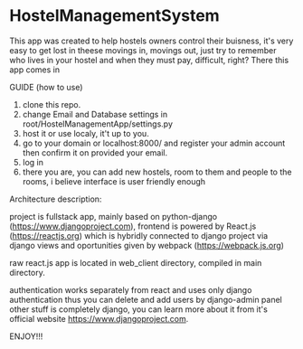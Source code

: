 # HostelManagementSystem

This app was created to help hostels owners control their buisness, it's very easy to  get lost in theese movings in,
movings out, just try to remember who lives in your hostel and when they must pay, difficult, right? There this app comes in


GUIDE (how to use)


1. clone this repo.
2. change Email and Database settings in root/HostelManagementApp/settings.py
3. host it or use localy, it't up to you.
4. go to your domain or localhost:8000/ and register your admin account then confirm it on provided your email. 
5. log in
6. there you are, you can add new hostels, room to them and people to the rooms, i believe interface is user friendly enough



Architecture description:

project is fullstack app, mainly based on python-django (https://www.djangoproject.com), frontend is powered by React.js (https://reactjs.org)
which is hybridly connected to django project via django views and oportunities given by webpack (https://webpack.js.org)

raw react.js app is located in web_client directory, compiled in main directory.

authentication works separately from react and uses only django authentication thus you can delete and add users by django-admin panel
other stuff is completely django, you can learn more about it from it's official website https://www.djangoproject.com.


ENJOY!!!
